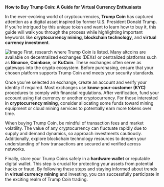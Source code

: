 **How to Buy Trump Coin: A Guide for Virtual Currency Enthusiasts**

In the ever-evolving world of cryptocurrencies, **Trump Coin** has captured attention as a digital asset inspired by former U.S. President Donald Trump. If you're intrigued by this unique token and want to learn how to buy it, this guide will walk you through the process while highlighting important keywords like **cryptocurrency mining**, **blockchain technology**, and **virtual currency investment**.


![Image](https://github.com/user-attachments/assets/31692037-0104-4703-abd1-696b6a7dd41b)
First, research where Trump Coin is listed. Many altcoins are available on decentralized exchanges (DEXs) or centralized platforms such as **Binance**, **Coinbase**, or **KuCoin**. These exchanges often serve as gateways into the crypto ecosystem. Before purchasing, ensure that your chosen platform supports Trump Coin and meets your security standards. 

Once you’ve selected an exchange, create an account and verify your identity if required. Most exchanges use **know-your-customer (KYC)** procedures to comply with financial regulations. After verification, fund your account using fiat currency or another cryptocurrency. For those interested in **cryptocurrency mining**, consider allocating some funds toward mining equipment or cloud mining services to potentially earn more tokens over time.

When buying Trump Coin, be mindful of transaction fees and market volatility. The value of any cryptocurrency can fluctuate rapidly due to supply and demand dynamics, so approach investments cautiously. Additionally, explore blockchain technology resources to deepen your understanding of how transactions are secured and verified across networks.

Finally, store your Trump Coins safely in a **hardware wallet** or reputable digital wallet. This step is crucial for protecting your assets from potential hacks or fraud. By following these steps and staying informed about trends in **virtual currency mining** and investing, you can successfully participate in the exciting realm of Trump Coin trading.